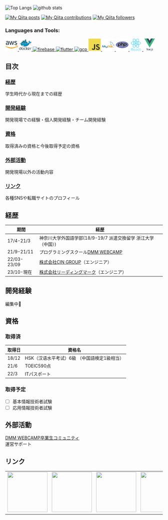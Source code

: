 <p align="left"> 
  <img alt="Top Langs" height="150px" src="https://github-readme-stats.vercel.app/api/top-langs/?username=masaa0802&layout=compact&show_icons=true&theme=onedark&show_icons=true" />
  <img alt="github stats" height="150px" src="https://github-readme-stats.vercel.app/api?username=masaa0802&theme=onedark&show_icons=ture" />
</p>

[![My Qiita posts](https://qiita-badge.apiapi.app/s/masaa0802/posts.svg)](http://qiita.com/masaa0802)
[![My Qiita contributions](https://qiita-badge.apiapi.app/s/masaa0802/contributions.svg)](http://qiita.com/masaa0802)
[![My Qiita followers](https://qiita-badge.apiapi.app/s/masaa0802/followers.svg)](http://qiita.com/masaa0802)

<h3 align="left">Languages and Tools:</h3>
<p align="left"> <a href="https://aws.amazon.com" target="_blank" rel="noreferrer"> <img src="https://raw.githubusercontent.com/devicons/devicon/master/icons/amazonwebservices/amazonwebservices-original-wordmark.svg" alt="aws" width="40" height="40"/> </a> <a href="https://www.docker.com/" target="_blank" rel="noreferrer"> <img src="https://raw.githubusercontent.com/devicons/devicon/master/icons/docker/docker-original-wordmark.svg" alt="docker" width="40" height="40"/> </a> <a href="https://firebase.google.com/" target="_blank" rel="noreferrer"> <img src="https://www.vectorlogo.zone/logos/firebase/firebase-icon.svg" alt="firebase" width="40" height="40"/> </a> <a href="https://flutter.dev" target="_blank" rel="noreferrer"> <img src="https://www.vectorlogo.zone/logos/flutterio/flutterio-icon.svg" alt="flutter" width="40" height="40"/> </a> <a href="https://cloud.google.com" target="_blank" rel="noreferrer"> <img src="https://www.vectorlogo.zone/logos/google_cloud/google_cloud-icon.svg" alt="gcp" width="40" height="40"/> </a> <a href="https://developer.mozilla.org/en-US/docs/Web/JavaScript" target="_blank" rel="noreferrer"> <img src="https://raw.githubusercontent.com/devicons/devicon/master/icons/javascript/javascript-original.svg" alt="javascript" width="40" height="40"/> </a> <a href="https://www.mysql.com/" target="_blank" rel="noreferrer"> <img src="https://raw.githubusercontent.com/devicons/devicon/master/icons/mysql/mysql-original-wordmark.svg" alt="mysql" width="40" height="40"/> </a> <a href="https://www.php.net" target="_blank" rel="noreferrer"> <img src="https://raw.githubusercontent.com/devicons/devicon/master/icons/php/php-original.svg" alt="php" width="40" height="40"/> </a> <a href="https://reactjs.org/" target="_blank" rel="noreferrer"> <img src="https://raw.githubusercontent.com/devicons/devicon/master/icons/react/react-original-wordmark.svg" alt="react" width="40" height="40"/> </a> <a href="https://vuejs.org/" target="_blank" rel="noreferrer"> <img src="https://raw.githubusercontent.com/devicons/devicon/master/icons/vuejs/vuejs-original-wordmark.svg" alt="vuejs" width="40" height="40"/> </a> </p>


## 目次

### [経歴](#anchor1)<br>
学生時代から現在までの経歴 

### [開発経験](#anchor2)<br>
開発現場での経験・個人開発経験・チーム開発経験

### [資格](#anchor3)<br>
取得済みの資格と今後取得予定の資格 

### [外部活動](#anchor4)<br>
開発現場以外の活動内容

### [リンク](#anchor5)<br>
各種SNSや転職サイトのプロフィール

<a id="anchor1"></a>

## 経歴
|  期間 |  経歴 |
| ---- | ---- |
| 17/4-21/3 | 神奈川大学外国語学部(18/9-19/7 派遣交換留学 浙江大学（中国）) |
| 21/9-21/11 | プログラミングスクール[DMM WEBCAMP](https://web-camp.io/) |
| 22/03-23/09 | [株式会社CIN GROUP](https://www.cin-group.com)（エンジニア） |
| 23/10-現在 | [株式会社リーディングマーク](https://www.leadingmark.jp)（エンジニア） |

<a id="anchor2"></a>
## 開発経験
<a>編集中🙇</a>

<a id="anchor3"></a>
## 資格
### 取得済
|  取得日 |  資格名 |
| ---- | ---- |
| 18/12 | HSK（汉语水平考试）6級 （中国語検定1級相当） |
| 21/6 | TOEIC590点 |
| 22/3 | ITパスポート |

### 取得予定
- [ ] 基本情報技術者試験
- [ ] 応用情報技術者試験
</ul>

<a id="anchor4"></a>
## 外部活動
[DMM WEBCAMP卒業生コミュニティ](https://twitter.com/Webcamp_COMM)<br>
運営サポート

<a id="anchor5"></a>
## リンク

<table>
<tr>
<td>
<a href="https://qiita.com/masaa0802">
<img src="https://user-images.githubusercontent.com/88922437/188888734-3c0bd555-3ea0-4cfc-af6f-d71bebec80b1.png" width="128px" height="128px">
</a>
</td>
<td>
<a href="https://twitter.com/mg10313273">
<img src="https://user-images.githubusercontent.com/88922437/188889701-9ea08088-8703-4935-b518-e17ed684078a.png" width="128px" height="128px">
</a>
</td>
<td>
<a href="https://mg10313273.hatenablog.com/">
<img src="https://user-images.githubusercontent.com/88922437/188893189-b9d77279-02bd-4d86-bb4f-b3777edd4f5d.png" width="128px" height="128px">
</a>
</td>
<td>
<a href="https://findy-code.io/share_profiles/a1C52ZiHf142k">
<img src="https://user-images.githubusercontent.com/88922437/232763487-936a6e66-b0e3-4703-8cbc-085a271d9458.png" width="128px" height="128px">
</a>
</td>
<td>
<a href="https://lapras.com/public/VMGGFCQ">
<img src="https://assets.st-note.com/production/uploads/images/61250000/profile_539a3323189bfa04a05f29809e13f02e.png" width="128px" height="128px">
</a>
</td>
</tr>
</table>







